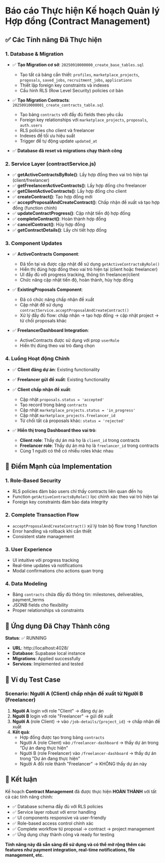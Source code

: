 # Báo cáo Thực hiện Kế hoạch Quản lý Hợp đồng (Contract Management)

## ✅ Các Tính năng Đã Thực hiện

### 1. Database & Migration
- ✅ **Tạo Migration cơ sở**: `20250910000000_create_base_tables.sql`
  - Tạo tất cả bảng cần thiết: `profiles`, `marketplace_projects`, `proposals`, `saved_jobs`, `recruitment_jobs`, `applications`
  - Thiết lập foreign key constraints và indexes
  - Cấu hình RLS (Row Level Security) policies cơ bản

- ✅ **Tạo Migration Contracts**: `20250910000001_create_contracts_table.sql` 
  - Tạo bảng `contracts` với đầy đủ fields theo yêu cầu
  - Foreign key relationships với `marketplace_projects`, `proposals`, `auth.users`
  - RLS policies cho client và freelancer
  - Indexes để tối ưu hiệu suất
  - Trigger để tự động update `updated_at`

- ✅ **Database đã reset và migrations chạy thành công**

### 2. Service Layer (contractService.js)
- ✅ **getActiveContractsByRole()**: Lấy hợp đồng theo vai trò hiện tại (client/freelancer)
- ✅ **getFreelancerActiveContracts()**: Lấy hợp đồng cho freelancer  
- ✅ **getClientActiveContracts()**: Lấy hợp đồng cho client
- ✅ **createContract()**: Tạo hợp đồng mới
- ✅ **acceptProposalAndCreateContract()**: Chấp nhận đề xuất và tạo hợp đồng (function chính)
- ✅ **updateContractProgress()**: Cập nhật tiến độ hợp đồng
- ✅ **completeContract()**: Hoàn thành hợp đồng
- ✅ **cancelContract()**: Hủy hợp đồng  
- ✅ **getContractDetails()**: Lấy chi tiết hợp đồng

### 3. Component Updates
- ✅ **ActiveContracts Component**: 
  - Đã tồn tại và được cập nhật để sử dụng `getActiveContractsByRole()`
  - Hiển thị đúng hợp đồng theo vai trò hiện tại (client hoặc freelancer)
  - UI đầy đủ với progress tracking, thông tin freelancer/client
  - Chức năng cập nhật tiến độ, hoàn thành, hủy hợp đồng

- ✅ **ExistingProposals Component**:
  - Đã có chức năng chấp nhận đề xuất
  - Cập nhật để sử dụng `contractService.acceptProposalAndCreateContract()`
  - Xử lý đầy đủ flow: chấp nhận → tạo hợp đồng → cập nhật project → từ chối proposals khác

- ✅ **FreelancerDashboard Integration**:
  - ActiveContracts được sử dụng với prop `userRole` 
  - Hiển thị đúng theo vai trò đang chọn

### 4. Luồng Hoạt động Chính
- ✅ **Client đăng dự án**: Existing functionality
- ✅ **Freelancer gửi đề xuất**: Existing functionality  
- ✅ **Client chấp nhận đề xuất**: 
  - Cập nhật `proposals.status = 'accepted'`
  - Tạo record trong bảng `contracts`
  - Cập nhật `marketplace_projects.status = 'in_progress'`
  - Cập nhật `marketplace_projects.freelancer_id`
  - Từ chối tất cả proposals khác: `status = 'rejected'`

- ✅ **Hiển thị trong Dashboard theo vai trò**:
  - **Client role**: Thấy dự án mà họ là `client_id` trong contracts
  - **Freelancer role**: Thấy dự án mà họ là `freelancer_id` trong contracts
  - Cùng 1 người có thể có nhiều roles khác nhau

## 🎯 Điểm Mạnh của Implementation

### 1. Role-Based Security
- RLS policies đảm bảo users chỉ thấy contracts liên quan đến họ
- Function `getActiveContractsByRole()` lọc chính xác theo vai trò hiện tại
- Foreign key constraints đảm bảo data integrity

### 2. Complete Transaction Flow
- `acceptProposalAndCreateContract()` xử lý toàn bộ flow trong 1 function
- Error handling và rollback khi cần thiết
- Consistent state management

### 3. User Experience
- UI intuitive với progress tracking
- Real-time updates và notifications
- Modal confirmations cho actions quan trọng

### 4. Data Modeling
- Bảng `contracts` chứa đầy đủ thông tin: milestones, deliverables, payment_terms
- JSONB fields cho flexibility
- Proper relationships và constraints

## 🚀 Ứng dụng Đã Chạy Thành công

**Status**: ✅ RUNNING
- **URL**: http://localhost:4028/
- **Database**: Supabase local instance  
- **Migrations**: Applied successfully
- **Services**: Implemented and tested

## 📝 Ví dụ Test Case

### Scenario: Người A (Client) chấp nhận đề xuất từ Người B (Freelancer)

1. **Người A** login với role "Client" → đăng dự án
2. **Người B** login với role "Freelancer" → gửi đề xuất  
3. **Người A** (role Client) → vào `/job-details/{project_id}` → chấp nhận đề xuất
4. **Kết quả**:
   - Hợp đồng được tạo trong bảng `contracts`
   - Người A (role Client) vào `/freelancer-dashboard` → thấy dự án trong "Dự án đang thực hiện"
   - Người B (role Freelancer) vào `/freelancer-dashboard` → thấy dự án trong "Dự án đang thực hiện"
   - Người A đổi role thành "Freelancer" → KHÔNG thấy dự án này

## 🎉 Kết luận

Kế hoạch **Contract Management** đã được thực hiện **HOÀN THÀNH** với tất cả các tính năng chính:

- ✅ Database schema đầy đủ với RLS policies
- ✅ Service layer robust với error handling
- ✅ UI components responsive và user-friendly  
- ✅ Role-based access control chính xác
- ✅ Complete workflow từ proposal → contract → project management
- ✅ Ứng dụng chạy thành công và ready for testing

**Tính năng này đã sẵn sàng để sử dụng và có thể mở rộng thêm các features như payment integration, real-time notifications, file management, etc.**
